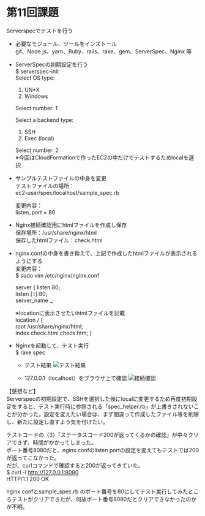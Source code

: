 # 第11回課題
Serverspecでテストを行う
- 必要なモジュール、ツールをインストール  
  git、Node.js、yarn、Ruby、rails、rake、gem、ServerSpec、Nginx 等

- ServerSpecの初期設定を行う  
  $ serverspec-init  
  Select OS type:

  1) UN*X
  2) Windows

  Select number: 1

  Select a backend type:

  1) SSH
  2) Exec (local)

  Select number: 2  
  ※今回はCloudFormationで作ったEC2の中だけでテストするためlocalを選択

- サンプルテストファイルの中身を変更  
  テストファイルの場所：  
  ec2-user/spec/localhost/sample_spec.rb  

  変更内容：  
  listen_port = 80

- Nginx接続確認用にhtmlファイルを作成し保存  
  保存場所：/usr/share/nginx/html  
  保存したhtmlファイル：check.html

- nginx.confの中身を書き換えて、上記で作成したhtmlファイルが表示されるようにする  
  変更内容：  
  $ sudo vim /etc/nginx/nginx.conf  

  server {
        listen       80;  
        listen       [::]:80;  
        server_name _;  

  ※locationに表示させたいhtmlファイルを記載  
	location / {  
            root /usr/share/nginx/html;  
	    index check.html check.htm;
	        }

- Nginxを起動して、テスト実行  
  $ rake spec
  - テスト結果
  ![テスト結果](https://github.com/shiho103/lecture/assets/114926650/1b1a3a0c-8cf6-4a48-a037-d3f8cb810118)
  
  - 127.0.0.1（localhost）をブラウザ上で確認
  ![接続確認](https://github.com/shiho103/lecture/assets/114926650/08af68c9-7d46-412c-a5a5-ac98acd584bc)

【感想など】  
Serverspecの初期設定で、SSHを選択した後にlocalに変更するため再度初期設定をすると、テスト実行時に参照される「spec_helper.rb」が上書きされないことが分かった。設定を変えたい場合は、まず間違って作成したファイル等を削除し、新たに設定し直すよう気を付けたい。  

テストコードの（3）「ステータスコード200が返ってくるかの確認」が中々クリアできず、時間がかかってしまった。  
ポート番号8080だと、nginx.confのlisten portの設定を変えてもテストでは200が返ってこなかった。  
だが、curlコマンドで確認すると200が返ってきていた。  
$ curl -I http://127.0.0.1:8080  
HTTP/1.1 200 OK  

nginx.confとsample_spec.rb
のポート番号を80にしてテスト実行してみたところテストがクリアできたが、何故ポート番号8080だとクリアできなかったのかが不明。